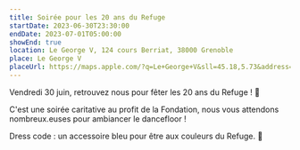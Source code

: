 ```yaml
---
title: Soirée pour les 20 ans du Refuge
startDate: 2023-06-30T23:30:00
endDate: 2023-07-01T05:00:00
showEnd: true
location: Le George V, 124 cours Berriat, 38000 Grenoble
place: Le George V
placeUrl: https://maps.apple.com/?q=Le+George+V&sll=45.18,5.73&address=124+cours+Berriat+38000+Grenoble
---
```


Vendredi 30 juin, retrouvez nous pour fêter les 20 ans du Refuge ! 💙

C'est une soirée caritative au profit de la Fondation, nous vous attendons nombreux.euses pour ambiancer le dancefloor !

Dress code : un accessoire bleu pour être aux couleurs du Refuge. 💙
